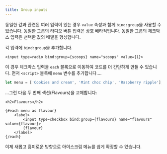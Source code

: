 ```yaml
---
title: Group inputs
---
```


동일한 값과 관련된 여러 입력이 있는 경우 `value` 속성과 함께 `bind:group`을 사용할 수 있습니다. 동일한 그룹의 라디오 버튼 입력은 상호 배타적입니다. 동일한 그룹의 체크박스 입력은 선택한 값의 배열을 형성합니다.

각 입력에 `bind:group`을 추가합니다.

```svelte
<input type=radio bind:group={scoops} name="scoops" value={1}>
```

이 경우 체크박스 입력을 `each` 블록으로 이동하여 코드를 더 간단하게 만들 수 있습니다. 먼저 `<script>` 블록에 `menu` 변수를 추가합니다....

```js
let menu = ['Cookies and cream', 'Mint choc chip', 'Raspberry ripple'];
```

...그런 다음 두 번째 섹션(Flavours)을 교체합니다:

```svelte
<h2>Flavours</h2>

{#each menu as flavour}
	<label>
		<input type=checkbox bind:group={flavours} name="flavours" value={flavour}>
		{flavour}
	</label>
{/each}
```

이제 새롭고 흥미로운 방향으로 아이스크림 메뉴를 쉽게 확장할 수 있습니다.
